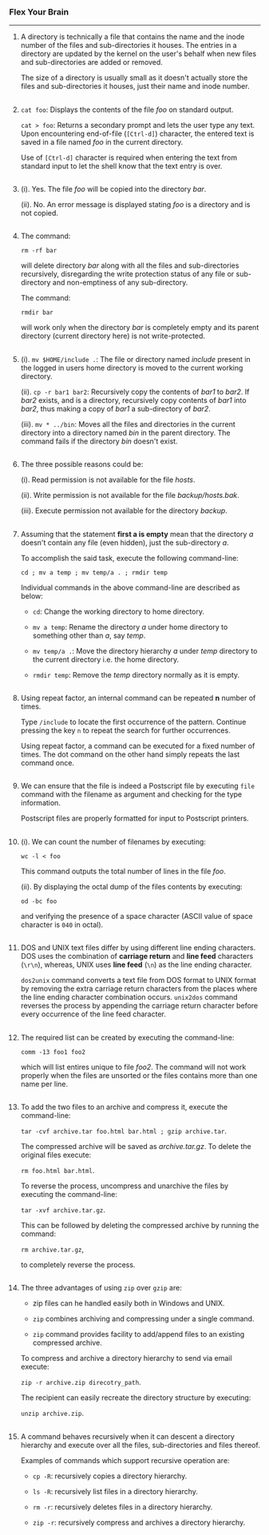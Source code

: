 ### Flex Your Brain

---

01. A directory is technically a file that contains the name and the inode number of the files and sub-directories it houses. The entries in a directory are updated by the kernel on the user's behalf when new files and sub-directories are added or removed.

    The size of a directory is usually small as it doesn't actually store the files and sub-directories it houses, just their name and inode number.

##

02. `cat foo`: Displays the contents of the file _foo_ on standard output.

    `cat > foo`: Returns a secondary prompt and lets the user type any text. Upon encountering end-of-file (`[Ctrl-d]`) character, the entered text is saved in a file named _foo_ in the current directory.

    Use of `[Ctrl-d]` character is required when entering the text from standard input to let the shell know that the text entry is over.

##

03. (i). Yes. The file _foo_ will be copied into the directory _bar_.

    (ii). No. An error message is displayed stating _foo_ is a directory and is not copied.

##

04. The command:

    `rm -rf bar`

    will delete directory _bar_ along with all the files and sub-directories recursively, disregarding the write protection status of any file or sub-directory and non-emptiness of any sub-directory.

    The command:

    `rmdir bar`

    will work only when the directory _bar_ is completely empty and its parent directory (current directory here) is not write-protected.

##

05. (i). `mv $HOME/include .`: The file or directory named _include_ present in the logged in users home directory is moved to the current working directory.

    (ii). `cp -r bar1 bar2`: Recursively copy the contents of _bar1_ to _bar2_. If _bar2_ exists, and is a directory, recursively copy contents of _bar1_ into _bar2_, thus making a copy of _bar1_ a sub-directory of _bar2_.

    (iii). `mv * ../bin`: Moves all the files and directories in the current directory into a directory named _bin_ in the parent directory. The command fails if the directory _bin_ doesn't exist.

##

06. The three possible reasons could be:

    (i). Read permission is not available for the file _hosts_.

    (ii). Write permission is not available for the file _backup/hosts.bak_.

    (iii). Execute permission not available for the directory _backup_.

##

07. Assuming that the statement **first a is empty** mean that the directory _a_ doesn't contain any file (even hidden), just the sub-directory _a_.

    To accomplish the said task, execute the following command-line:

    `cd ; mv a temp ; mv temp/a . ; rmdir temp`

    Individual commands in the above command-line are described as below:

    -   `cd`: Change the working directory to home directory.

    -   `mv a temp`: Rename the directory _a_ under home directory to something other than _a_, say _temp_.

    -   `mv temp/a .`: Move the directory hierarchy _a_ under _temp_ directory to the current directory i.e. the home directory.

    -   `rmdir temp`: Remove the _temp_ directory normally as it is empty.

##

08. Using repeat factor, an internal command can be repeated **n** number of times.

    Type `/include` to locate the first occurrence of the pattern. Continue pressing the key `n` to repeat the search for further occurrences.

    Using repeat factor, a command can be executed for a fixed number of times. The dot command on the other hand simply repeats the last command once.

##

09. We can ensure that the file is indeed a Postscript file by executing `file` command with the filename as argument and checking for the type information.

    Postscript files are properly formatted for input to Postscript printers.

##

10. (i). We can count the number of filenames by executing:

    `wc -l < foo`

    This command outputs the total number of lines in the file _foo_.

    (ii). By displaying the octal dump of the files contents by executing:

    `od -bc foo`

    and verifying the presence of a space character (ASCII value of space character is `040` in octal).

##

11. DOS and UNIX text files differ by using different line ending characters. DOS uses the combination of **carriage return** and **line feed** characters (`\r\n`), whereas, UNIX uses **line feed** (`\n`) as the line ending character.

    `dos2unix` command converts a text file from DOS format to UNIX format by removing the extra carriage return characters from the places where the line ending character combination occurs. `unix2dos` command reverses the process by appending the carriage return character before every occurrence of the line feed character.

##

12. The required list can be created by executing the command-line:

    `comm -13 foo1 foo2`

    which will list entires unique to file _foo2_. The command will not work properly when the files are unsorted or the files contains more than one name per line.

##

13. To add the two files to an archive and compress it, execute the command-line:

    `tar -cvf archive.tar foo.html bar.html ; gzip archive.tar`.

    The compressed archive will be saved as _archive.tar.gz_. To delete the original files execute:

    `rm foo.html bar.html`.

    To reverse the process, uncompress and unarchive the files by executing the command-line:

    `tar -xvf archive.tar.gz`.

    This can be followed by deleting the compressed archive by running the command:

    `rm archive.tar.gz`,

    to completely reverse the process.

##

14. The three advantages of using `zip` over `gzip` are:

    -   zip files can he handled easily both in Windows and UNIX.

    -   `zip` combines archiving and compressing under a single command.

    -   `zip` command provides facility to add/append files to an existing compressed archive.

    To compress and archive a directory hierarchy to send via email execute:

    `zip -r archive.zip direcotry_path`.

    The recipient can easily recreate the directory structure by executing:

    `unzip archive.zip`.

##

15. A command behaves recursively when it can descent a directory hierarchy and execute over all the files, sub-directories and files thereof.

    Examples of commands which support recursive operation are:

    -   `cp -R`: recursively copies a directory hierarchy.

    -   `ls -R`: recursively list files in a directory hierarchy.

    -   `rm -r`: recursively deletes files in a directory hierarchy.

    -   `zip -r`: recursively compress and archives a directory hierarchy.

##
